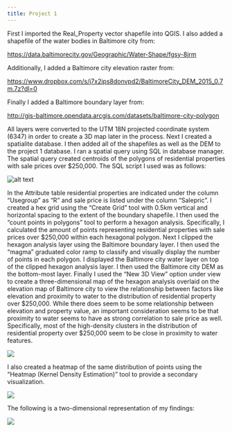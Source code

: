 ```yaml
---
title: Project 1
---
```


First I imported the Real_Property vector shapefile into QGIS.
I also added a shapefile of the water bodies in Baltimore city from:

https://data.baltimorecity.gov/Geographic/Water-Shape/fgsy-8jrm

Additionally, I added a Baltimore city elevation raster from:

https://www.dropbox.com/s/j7x2ips8donvpd2/BaltimoreCity_DEM_2015_0.7m.7z?dl=0

Finally I added a Baltimore boundary layer from:

http://gis-baltimore.opendata.arcgis.com/datasets/baltimore-city-polygon

All layers were converted to the UTM 18N projected coordinate system (6347) in order to create a 3D map later in the process.
Next I created a spatialite database.
I then added all of the shapefiles as well as the DEM to the project 1 database.
I ran a spatial query using SQL in database manager.
The spatial query created centroids of the polygons of residential properties with sale prices over $250,000.
The SQL script I used was as follows:

![alt text](https://philipwool.github.io/project1/Spatial_SQL_Script.PNG)

In the Attribute table residential properties are indicated under the column “Usegroup” as “R” and sale price is listed under the column “Salepric”.
I created a hex grid using the “Create Grid” tool with 0.5km vertical and horizontal spacing to the extent of the boundary shapefile.
I then used the “count points in polygons” tool to perform a hexagon analysis.
Specifically, I calculated the amount of points representing residential properties with sale prices over $250,000 within each hexagonal polygon.
Next I clipped the hexagon analysis layer using the Baltimore boundary layer.
I then used the “magma” graduated color ramp to classify and visually display the number of points in each polygon.
I displayed the Baltimore city water layer on top of the clipped hexagon analysis layer.
I then used the Baltimore city DEM as the bottom-most layer.
Finally I used the “New 3D View” option under view to create a three-dimensional map of the hexagon analysis overlaid on the elevation map of Baltimore city to view the relationship between factors like elevation and proximity to water to the distribution of residential property over $250,000.
While there does seem to be some relationship between elevation and property value, an important consideration seems to be that proximity to water seems to have as strong correlation to sale price as well.
Specifically, most of the high-density clusters in the distribution of residential property over $250,000 seem to be close in proximity to water features.

![](https://philipwool.github.io/project1/Hex_Analysis_screenshot.png)

I also created a heatmap of the same distribution of points using the “Heatmap (Kernel Density Estimation)” tool to provide a secondary visualization.

![](https://philipwool.github.io/project1/Heat_Map_Screenshot.png)

The following is a two-dimensional representation of my findings:

![](https://philipwool.github.io/project1/Baltimore_City_Res_Analysis.PNG)
